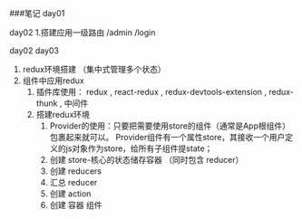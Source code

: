 ###笔记
day01

day02
1.搭建应用一级路由
   /admin
   /login

day02
day03
1. redux环境搭建 （集中式管理多个状态）
2. 组件中应用redux 
   1) 插件库使用： redux , react-redux , 
               redux-devtools-extension , 
               redux-thunk , 中间件
   2) 搭建redux环境
      1. Provider的使用：只要把需要使用store的组件（通常是App根组件）包裹起来就可以。       Provider组件有一个属性store，其接收一个用户定义的js对象作为store，给所有子组件提state；
      2. 创建 store-核心的状态储存容器 （同时包含 reducer）
      3. 创建 reducers
      4. 汇总 reducer 
      5. 创建 action
      6. 创建 容器 组件 